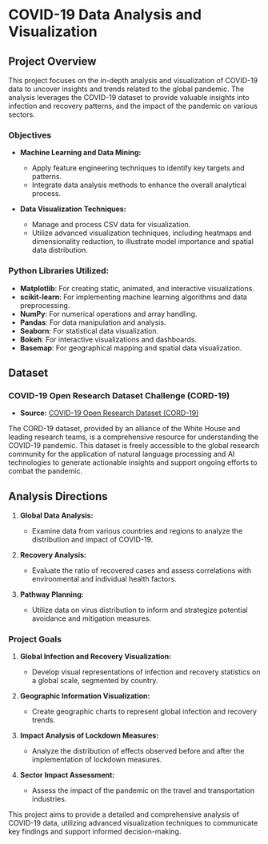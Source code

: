 # COVID-19 Data Analysis and Visualization

## Project Overview

This project focuses on the in-depth analysis and visualization of COVID-19 data to uncover insights and trends related to the global pandemic. The analysis leverages the COVID-19 dataset to provide valuable insights into infection and recovery patterns, and the impact of the pandemic on various sectors.

### Objectives

- **Machine Learning and Data Mining:**
  - Apply feature engineering techniques to identify key targets and patterns.
  - Integrate data analysis methods to enhance the overall analytical process.

- **Data Visualization Techniques:**
  - Manage and process CSV data for visualization.
  - Utilize advanced visualization techniques, including heatmaps and dimensionality reduction, to illustrate model importance and spatial data distribution.

### Python Libraries Utilized:

- **Matplotlib**: For creating static, animated, and interactive visualizations.
- **scikit-learn**: For implementing machine learning algorithms and data preprocessing.
- **NumPy**: For numerical operations and array handling.
- **Pandas**: For data manipulation and analysis.
- **Seaborn**: For statistical data visualization.
- **Bokeh**: For interactive visualizations and dashboards.
- **Basemap**: For geographical mapping and spatial data visualization.

## Dataset

### COVID-19 Open Research Dataset Challenge (CORD-19)

- **Source:** [COVID-19 Open Research Dataset (CORD-19)](https://www.kaggle.com/datasets/allen-institute-for-ai/CORD-19-research-challenge)

The CORD-19 dataset, provided by an alliance of the White House and leading research teams, is a comprehensive resource for understanding the COVID-19 pandemic. This dataset is freely accessible to the global research community for the application of natural language processing and AI technologies to generate actionable insights and support ongoing efforts to combat the pandemic.

## Analysis Directions

1. **Global Data Analysis:**
   - Examine data from various countries and regions to analyze the distribution and impact of COVID-19.
   
2. **Recovery Analysis:**
   - Evaluate the ratio of recovered cases and assess correlations with environmental and individual health factors.

3. **Pathway Planning:**
   - Utilize data on virus distribution to inform and strategize potential avoidance and mitigation measures.

### Project Goals

1. **Global Infection and Recovery Visualization:**
   - Develop visual representations of infection and recovery statistics on a global scale, segmented by country.

2. **Geographic Information Visualization:**
   - Create geographic charts to represent global infection and recovery trends.

3. **Impact Analysis of Lockdown Measures:**
   - Analyze the distribution of effects observed before and after the implementation of lockdown measures.

4. **Sector Impact Assessment:**
   - Assess the impact of the pandemic on the travel and transportation industries.

This project aims to provide a detailed and comprehensive analysis of COVID-19 data, utilizing advanced visualization techniques to communicate key findings and support informed decision-making.
